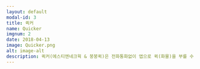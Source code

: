 ```yaml
---
layout: default
modal-id: 3
title: 퀵커
name: Quicker
imgnum: 2
date: 2018-04-13
image: Quicker.png
alt: image-alt
description: 퀵커(에스티엔네크윅 & 붕붕퀵)은 전화통화없이 앱으로 퀵(화물)을 부를 수 있는 퀵 호출 서비스입니다.
---
```


